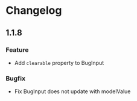 # Changelog
## 1.1.8
### Feature
- Add `clearable` property to BugInput

### Bugfix
- Fix BugInput does not update with modelValue